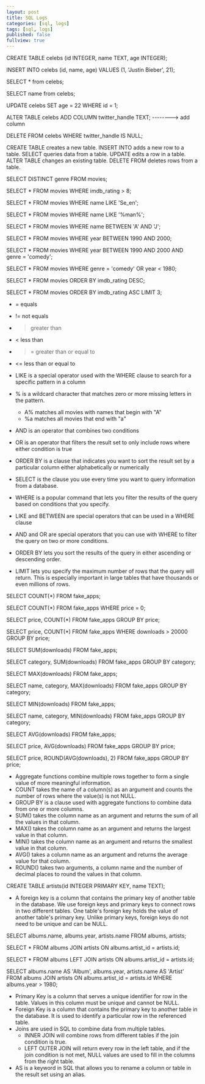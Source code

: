 ```yaml
---
layout: post
title: SQL Logs
categories: [sql, logs]
tags: [sql, logs]
published: false
fullview: true
---
```


CREATE TABLE celebs (id INTEGER, name TEXT, age INTEGER);

INSERT INTO celebs (id, name, age) VALUES (1, 'Justin Bieber', 21);

SELECT * from celebs;

SELECT name from celebs;

UPDATE celebs
SET age = 22
WHERE id = 1;

ALTER TABLE celebs ADD COLUMN twitter_handle TEXT;
--------> add column

DELETE FROM celebs WHERE twitter_handle IS NULL;


CREATE TABLE creates a new table.
INSERT INTO adds a new row to a table.
SELECT queries data from a table.
UPDATE edits a row in a table.
ALTER TABLE changes an existing table.
DELETE FROM deletes rows from a table.


SELECT DISTINCT genre FROM movies;

SELECT * FROM movies
WHERE imdb_rating > 8;

SELECT * FROM movies
WHERE name LIKE 'Se_en';

SELECT * FROM movies
WHERE name LIKE '%man%';

SELECT * FROM movies
WHERE name BETWEEN 'A' AND 'J';

SELECT * FROM movies
WHERE year BETWEEN 1990 AND 2000;

SELECT * FROM movies
WHERE year BETWEEN 1990 AND 2000
AND genre = 'comedy';

SELECT * FROM movies
WHERE genre = 'comedy'
OR year < 1980;

SELECT * FROM movies
ORDER BY imdb_rating DESC;

SELECT * FROM movies
ORDER BY imdb_rating ASC
LIMIT 3;

- = equals
- != not equals
- > greater than
- < less than
- >= greater than or equal to
- <= less than or equal to
- LIKE is a special operator used with the WHERE clause to search for a specific pattern in a column
- % is a wildcard character that matches zero or more missing letters in the pattern.
    + A% matches all movies with names that begin with "A"
    + %a matches all movies that end with "a"
- AND is an operator that combines two conditions
- OR is an operator that filters the result set to only include rows where either condition is true
- ORDER BY is a clause that indicates you want to sort the result set by a particular column either alphabetically or numerically



- SELECT is the clause you use every time you want to query information from a database.
- WHERE is a popular command that lets you filter the results of the query based on conditions that you specify.
- LIKE and BETWEEN are special operators that can be used in a WHERE clause
- AND and OR are special operators that you can use with WHERE to filter the query on two or more conditions.
- ORDER BY lets you sort the results of the query in either ascending or descending order.
- LIMIT lets you specify the maximum number of rows that the query will return. This is especially important in large tables that have thousands or even millions of rows.



SELECT COUNT(*) FROM fake_apps;

SELECT COUNT(*) FROM fake_apps
WHERE price = 0;

SELECT price, COUNT(*) FROM fake_apps
GROUP BY price;

SELECT price, COUNT(*) FROM fake_apps
WHERE downloads > 20000
GROUP BY price;

SELECT SUM(downloads) FROM fake_apps;

SELECT category, SUM(downloads) FROM fake_apps
GROUP BY category;

SELECT MAX(downloads) FROM fake_apps;

SELECT name, category, MAX(downloads) FROM fake_apps
GROUP BY category;

SELECT MIN(downloads) FROM fake_apps;

SELECT name, category, MIN(downloads) FROM fake_apps
GROUP BY category;

SELECT AVG(downloads) FROM fake_apps;

SELECT price, AVG(downloads) FROM fake_apps
GROUP BY price;

SELECT price, ROUND(AVG(downloads), 2) FROM fake_apps
GROUP BY price;


- Aggregate functions combine multiple rows together to form a single value of more meaningful information.
- COUNT takes the name of a column(s) as an argument and counts the number of rows where the value(s) is not NULL.
- GROUP BY is a clause used with aggregate functions to combine data from one or more columns.
- SUM() takes the column name as an argument and returns the sum of all the values in that column.
- MAX() takes the column name as an argument and returns the largest value in that column.
- MIN() takes the column name as an argument and returns the smallest value in that column.
- AVG() takes a column name as an argument and returns the average value for that column.
- ROUND() takes two arguments, a column name and the number of decimal places to round the values in that column.


CREATE TABLE artists(id INTEGER PRIMARY KEY, name TEXT);


- A foreign key is a column that contains the primary key of another table in the database. We use foreign keys and primary keys to connect rows in two different tables. One table's foreign key holds the value of another table's primary key. Unlike primary keys, foreign keys do not need to be unique and can be NULL.


SELECT albums.name, albums.year, artists.name
FROM albums, artists;

SELECT
  *
FROM
  albums
JOIN artists ON
  albums.artist_id = artists.id;


SELECT
  *
FROM
  albums
LEFT JOIN artists ON
  albums.artist_id = artists.id;


SELECT
  albums.name AS 'Album',
  albums.year,
  artists.name AS 'Artist'
FROM
  albums
JOIN artists ON
  albums.artist_id = artists.id
WHERE
  albums.year > 1980;


- Primary Key is a column that serves a unique identifier for row in the table. Values in this column must be unique and cannot be NULL.
- Foreign Key is a column that contains the primary key to another table in the database. It is used to identify a particular row in the referenced table.
- Joins are used in SQL to combine data from multiple tables.
  + INNER JOIN will combine rows from different tables if the join condition is true.
  + LEFT OUTER JOIN will return every row in the left table, and if the join condition is not met, NULL values are used to fill in the columns from the right table.
- AS is a keyword in SQL that allows you to rename a column or table in the result set using an alias.
